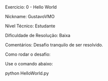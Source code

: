 Exercicio: 0 - Hello World

Nickname: GustavoVMO

Nível Técnico: Estudante

Dificuldade de Resolução: Baixa

Comentários: Desafio tranquilo de ser resolvido.

Como rodar o desafio:

Use o comando abaixo:

python HelloWorld.py
